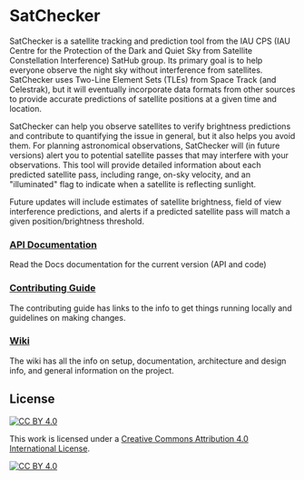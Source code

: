 # SatChecker
SatChecker is a satellite tracking and prediction tool from the IAU CPS (IAU Centre for the Protection of the Dark and Quiet Sky from Satellite Constellation Interference) SatHub group. Its primary goal is to help everyone observe the night sky without interference from satellites. SatChecker uses Two-Line Element Sets (TLEs) from Space Track (and Celestrak), but it will eventually incorporate data formats from other sources to provide accurate predictions of satellite positions at a given time and location.

SatChecker can help you observe satellites to verify brightness predictions and contribute to quantifying the issue in general, but it also helps you avoid them. For planning astronomical observations, SatChecker will (in future versions) alert you to potential satellite passes that may interfere with your observations. This tool will provide detailed information about each predicted satellite pass, including range, on-sky velocity, and an "illuminated" flag to indicate when a satellite is reflecting sunlight.

Future updates will include estimates of satellite brightness, field of view interference predictions, and alerts if a predicted satellite pass will match a given position/brightness threshold.

### [API Documentation](https://satchecker.readthedocs.io/en/latest/)
Read the Docs documentation for the current version (API and code)

### [Contributing Guide](setup/CONTRIBUTING.md)
The contributing guide has links to the info to get things running locally and guidelines on making changes.

### [Wiki](https://github.com/iausathub/satchecker/wiki)
The wiki has all the info on setup, documentation, architecture and design info, and general information on the project.

<a name="license"></a>
## License
[![CC BY 4.0][cc-by-shield]][cc-by]

This work is licensed under a
[Creative Commons Attribution 4.0 International License][cc-by].

[![CC BY 4.0][cc-by-image]][cc-by]

[cc-by]: http://creativecommons.org/licenses/by/4.0/
[cc-by-image]: https://i.creativecommons.org/l/by/4.0/88x31.png
[cc-by-shield]: https://img.shields.io/badge/License-CC%20BY%204.0-lightgrey.svg
